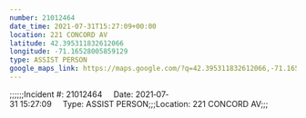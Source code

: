 ```yaml
---
number: 21012464
date_time: 2021-07-31T15:27:09+00:00
location: 221 CONCORD AV
latitude: 42.395311832612066
longitude: -71.16528005859129
type: ASSIST PERSON
google_maps_link: https://maps.google.com/?q=42.395311832612066,-71.16528005859129
---
```


;;;;;;Incident #: 21012464     Date: 2021‐07‐31 15:27:09     Type: ASSIST PERSON;;;Location: 221 CONCORD AV;;;
